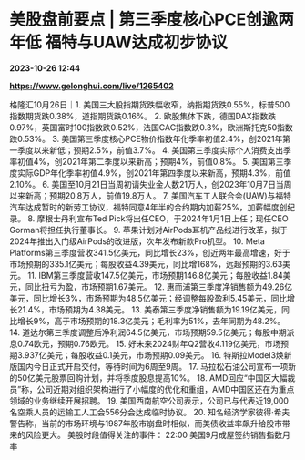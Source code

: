 # 美股盘前要点 | 第三季度核心PCE创逾两年低 福特与UAW达成初步协议

**2023-10-26 12:44**

**https://www.gelonghui.com/live/1265402**

格隆汇10月26日｜1. 美国三大股指期货跌幅收窄，纳指期货跌0.55%，标普500指数期货跌0.38%，道指期货跌0.16%。 2. 欧股集体下跌，德国DAX指数跌0.97%，英国富时100指数跌0.52%，法国CAC指数跌0.3%，欧洲斯托克50指数跌0.53%。 3. 美国第三季度核心PCE物价指数年化季率初值2.4%，创2021年第一季度以来新低；预期2.5%，前值3.7%。 4. 美国第三季度实际个人消费支出季率初值4%，创2021年第二季度以来新高；预期4%，前值0.8%。 5. 美国第三季度实际GDP年化季率初值4.9%，创2021年第四季度以来新高，预期4.3%，前值2.10%。 6. 美国至10月21日当周初请失业金人数21万人，创2023年10月7日当周以来新高；预期20.8万人，前值19.8万人。 7. 美国汽车工人联合会(UAW)与福特汽车达成暂时的新劳工协议，福特同意4年半的合约期内加薪25%，加薪幅度创纪录。 8. 摩根士丹利宣布Ted Pick将出任CEO，于2024年1月1日上任；现任CEO Gorman将担任执行董事长。 9. 苹果计划对AirPods耳机产品线进行改革，拟于2024年推出入门级AirPods的改进版，次年发布新款Pro机型。 10. Meta Platforms第三季度营收341.5亿美元，同比增长23%，创近两年最高增速，好于市场预期的335.1亿美元；每股收益4.39美元，同比增168%，远超预期的3.63美元。 11. IBM第三季度营收147.5亿美元，市场预期146.8亿美元；每股收益1.84美元，同比扭亏为盈，市场预期1.67美元。 12. 惠而浦第三季度净销售额为49.26亿美元，同比增长3%，市场预期为48.5亿美元；经调整每股盈利5.45美元，同比增长21.4%，市场预期为4.38美元。 13. 美泰第三季度净销售额为19.19亿美元，同比增长9%，高于市场预期的18.3亿美元；毛利率为51%，去年同期为48.2%。 14. 道达尔第三季度调整后净利润64.5亿美元，市场预期59.5亿美元；每股中期派息0.74欧元，预期0.76欧元。 15. 好未来2024财年Q2营收4.119亿美元，市场预期3.937亿美元；每股收益0.1美元，市场预期0.09美元。 16. 特斯拉Model3焕新版国内今日正式开启交付，等待时间为6周至9周。 17. 马拉松石油公司宣布一项新的50亿美元股票回购计划，并将季度股息提高10%。 18. AMD回应“中国区大幅裁员”称，公司近期对组织架构进行了小幅度的优化和重组，AMD中国区还在为重点领域的业务继续开展招聘。 19. 美国西南航空公司表示，公司已与代表近19,000名空乘人员的运输工人工会556分会达成临时协议。 20. 知名经济学家彼得·希夫警告称，当前的市场环境与1987年股市崩盘时相似，而美债收益率飙升给股市带来的风险更大。 美股时段值得关注的事件： 22:00 美国9月成屋签约销售指数月率